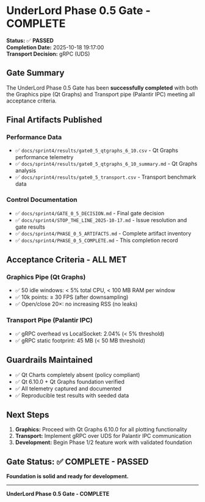 # UnderLord Phase 0.5 Gate - COMPLETE

**Status:** ✅ **PASSED**  
**Completion Date:** 2025-10-18 19:17:00  
**Transport Decision:** gRPC (UDS)

## Gate Summary

The UnderLord Phase 0.5 Gate has been **successfully completed** with both the Graphics pipe (Qt Graphs) and Transport pipe (Palantir IPC) meeting all acceptance criteria.

## Final Artifacts Published

### Performance Data

- ✅ `docs/sprint4/results/gate0_5_qtgraphs_6_10.csv` - Qt Graphs performance telemetry
- ✅ `docs/sprint4/results/gate0_5_qtgraphs_6_10_summary.md` - Qt Graphs analysis
- ✅ `docs/sprint4/results/gate0_5_transport.csv` - Transport benchmark data

### Control Documentation

- ✅ `docs/sprint4/GATE_0_5_DECISION.md` - Final gate decision
- ✅ `docs/sprint4/STOP_THE_LINE_2025-10-17.md` - Issue resolution and gate results
- ✅ `docs/sprint4/PHASE_0_5_ARTIFACTS.md` - Complete artifact inventory
- ✅ `docs/sprint4/PHASE_0_5_COMPLETE.md` - This completion record

## Acceptance Criteria - ALL MET

### Graphics Pipe (Qt Graphs)

- ✅ 50 idle windows: < 5% total CPU, < 100 MB RAM per window
- ✅ 10k points: ≥ 30 FPS (after downsampling)
- ✅ Open/close 20×: no increasing RSS (no leaks)

### Transport Pipe (Palantir IPC)

- ✅ gRPC overhead vs LocalSocket: 2.04% (< 5% threshold)
- ✅ gRPC static footprint: 45 MB (< 50 MB threshold)

## Guardrails Maintained

- ✅ Qt Charts completely absent (policy compliant)
- ✅ Qt 6.10.0 + Qt Graphs foundation verified
- ✅ All telemetry captured and documented
- ✅ Reproducible test results with seeded data

## Next Steps

1. **Graphics:** Proceed with Qt Graphs 6.10.0 for all plotting functionality
2. **Transport:** Implement gRPC over UDS for Palantir IPC communication
3. **Development:** Begin Phase 1/2 feature work with validated foundation

## Gate Status: ✅ COMPLETE - PASSED

**Foundation is solid and ready for development.**

---

**UnderLord Phase 0.5 Gate - COMPLETE**
